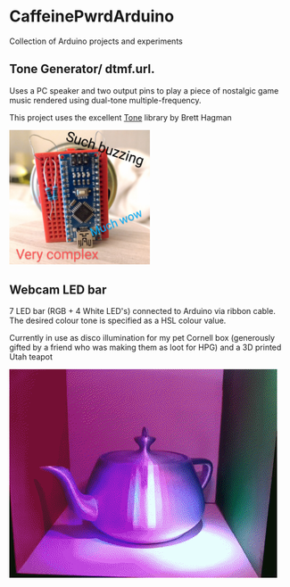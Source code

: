 # CaffeinePwrdArduino
Collection of Arduino projects and experiments

## Tone Generator/ dtmf.url.

Uses a PC speaker and two output pins to play a piece of nostalgic game music rendered using dual-tone multiple-frequency.

This project uses the excellent [Tone](https://github.com/bhagman/Tone) library by Brett Hagman

<img alt="Nano with pins 8 & 9 tied to speaker via two resistors" src="tone_generator/tone_generator_1024.jpg?raw=true" width="50%" title="Tone generator project">

## Webcam LED bar

7 LED bar (RGB + 4 White LED's) connected to Arduino via ribbon cable. The desired colour tone is specified as a HSL colour value.

Currently in use as disco illumination for my pet Cornell box (generously gifted by a friend who was making them as loot for HPG) and a 3D printed Utah teapot

![Cornell Box with colourful lighting](/hsl_webcam_led_bar/CornellBox.gif?raw=true "Cornell Box with colourful lighting")
